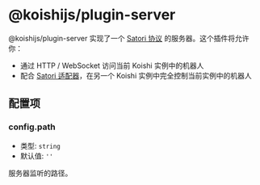 # @koishijs/plugin-server

@koishijs/plugin-server 实现了一个 [Satori 协议](https://satori.js.org/zh-CN/) 的服务器。这个插件将允许你：

- 通过 HTTP / WebSocket 访问当前 Koishi 实例中的机器人
- 配合 [Satori 适配器](../adapter/satori.md)，在另一个 Koishi 实例中完全控制当前实例中的机器人

## 配置项

### config.path

- 类型: `string`
- 默认值: `''`

服务器监听的路径。
